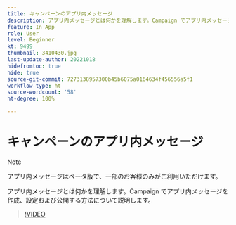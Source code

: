 ```yaml
---
title: キャンペーンのアプリ内メッセージ
description: アプリ内メッセージとは何かを理解します。Campaign でアプリ内メッセージを作成、設定および公開する方法について説明します。
feature: In App
role: User
level: Beginner
kt: 9499
thumbnail: 3410430.jpg
last-update-author: 20221018
hidefromtoc: true
hide: true
source-git-commit: 7273138957300b45b6075a0164634f456556a5f1
workflow-type: ht
source-wordcount: '58'
ht-degree: 100%

---
```


# キャンペーンのアプリ内メッセージ

>[!NOTE]
> 
> アプリ内メッセージはベータ版で、一部のお客様のみがご利用いただけます。

アプリ内メッセージとは何かを理解します。Campaign でアプリ内メッセージを作成、設定および公開する方法について説明します。

>[!VIDEO](https://video.tv.adobe.com/v/3410430?quality=12&learn=on)
